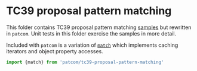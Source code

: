 # TC39 proposal pattern matching

This folder contains TC39 proposal pattern matching [samples](./sample.js) but rewritten in `patcom`. Unit tests in this folder exercise the samples in more detail.

Included with `patcom` is a variation of [`match`](./index.js) which implements caching iterators and object property accesses.

```js
import {match} from 'patcom/tc39-proposal-pattern-matching'
```
